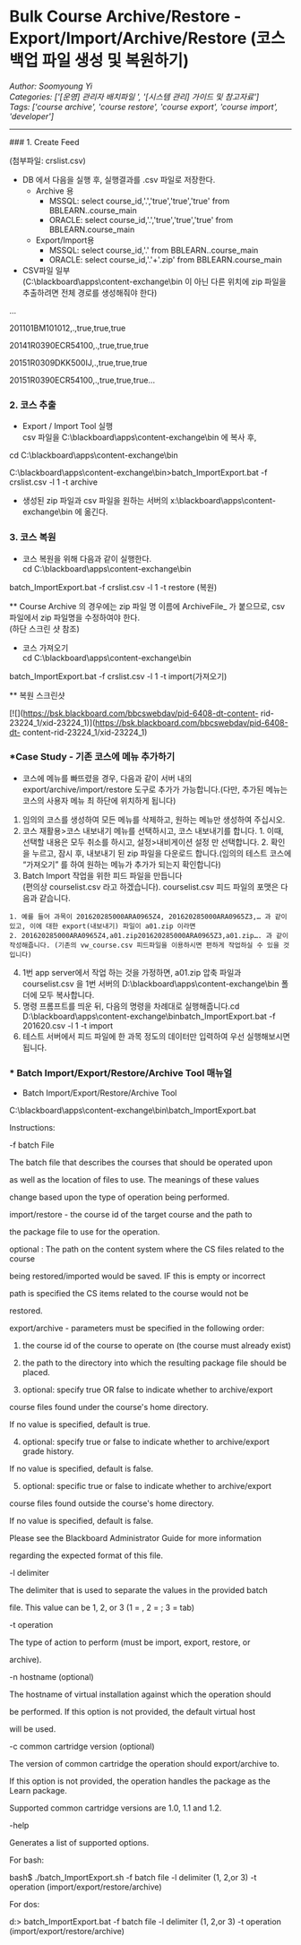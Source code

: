 # Bulk Course Archive/Restore - Export/Import/Archive/Restore (코스 백업 파일 생성 및 복원하기)
*Author: Soomyoung Yi*  
*Categories: ['[운영] 관리자 배치파일 ', '[시스템 관리] 가이드 및 참고자료']*  
*Tags: ['course archive', 'course restore', 'course export', 'course import', 'developer']*  
<hr />
### 1. Create Feed

(첨부파일: crslist.csv)

  * DB 에서 다음을 실행 후, 실행결과를 .csv 파일로 저장한다.
    * Archive 용
      * MSSQL: select course_id,'.','true','true','true' from BBLEARN..course_main
      * ORACLE: select course_id,'.','true','true','true' from BBLEARN.course_main
    * Export/Import용
        * MSSQL: select course_id,'.' from BBLEARN..course_main
        * ORACLE: select course_id,'.'+'.zip' from BBLEARN.course_main
  * CSV파일 일부   
(C:\blackboard\apps\content-exchange\bin 이 아닌 다른 위치에 zip 파일을 추출하려면 전체 경로를
생성해줘야 한다)

...

201101BM101012,.,true,true,true

20141R0390ECR54100,.,true,true,true

20151R0309DKK500IJ,.,true,true,true

20151R0390ECR54100,.,true,true,true...

### 2. 코스 추출

  * Export / Import Tool 실행  
csv 파일을 C:\blackboard\apps\content-exchange\bin 에 복사 후,

cd C:\blackboard\apps\content-exchange\bin

C:\blackboard\apps\content-exchange\bin>batch_ImportExport.bat -f crslist.csv
-l 1 -t archive

  * 생성된 zip 파일과 csv 파일을 원하는 서버의 x:\blackboard\apps\content-exchange\bin 에 옮긴다.

### 3. 코스 복원

  * 코스 복원을 위해 다음과 같이 실행한다.  
cd C:\blackboard\apps\content-exchange\bin

batch_ImportExport.bat -f crslist.csv -l 1 -t restore (복원)

** Course Archive 의 경우에는 zip 파일 명 이름에 ArchiveFile_ 가 붙으므로, csv 파일에서 zip 파일명을 수정하여야 한다.  
(하단 스크린 샷 참조)

  * 코스 가져오기  
cd C:\blackboard\apps\content-exchange\bin

batch_ImportExport.bat -f crslist.csv -l 1 -t import(가져오기)

** 복원 스크린샷

[![](https://bsk.blackboard.com/bbcswebdav/pid-6408-dt-content-
rid-23224_1/xid-23224_1)](https://bsk.blackboard.com/bbcswebdav/pid-6408-dt-
content-rid-23224_1/xid-23224_1)

### *Case Study - 기존 코스에 메뉴 추가하기

  * 코스에 메뉴를 빠뜨렸을 경우, 다음과 같이 서버 내의 export/archive/import/restore 도구로 추가가 가능합니다.(다만, 추가된 메뉴는 코스의 사용자 메뉴 최 하단에 위치하게 됩니다)
  1. 임의의 코스를 생성하여 모든 메뉴를 삭제하고, 원하는 메뉴만 생성하여 주십시오.
  2. 코스 재활용>코스 내보내기 메뉴를 선택하시고, 코스 내보내기를 합니다.
    1. 이때, 선택할 내용은 모두 취소를 하시고, 설정>내비게이션 설정 만 선택합니다.
    2. 확인을 누르고, 잠시 후, 내보내기 된 zip 파일을 다운로드 합니다.(임의의 테스트 코스에 “가져오기” 를 하여 원하는 메뉴가 추가가 되는지 확인합니다)
  3. Batch Import 작업을 위한 피드 파일을 만듭니다  
(편의상 courselist.csv 라고 하겠습니다). courselist.csv 피드 파일의 포맷은 다음과 같습니다.

    1. 예를 들어 과목이 201620285000ARA0965Z4, 201620285000ARA0965Z3,… 과 같이 있고, 이에 대한 export(내보내기) 파일이 a01.zip 이라면
    2. 201620285000ARA0965Z4,a01.zip201620285000ARA0965Z3,a01.zip…. 과 같이 작성해줍니다. (기존의 vw_course.csv 피드파일을 이용하시면 편하게 작업하실 수 있을 것입니다)
  4. 1번 app server에서 작업 하는 것을 가정하면, a01.zip 압축 파일과 courselist.csv 을 1번 서버의 D:\blackboard\apps\content-exchange\bin 폴더에 모두 복사합니다.
  5. 명령 프롬프트를 띄운 뒤, 다음의 명령을 차례대로 실행해줍니다.cd D:\blackboard\apps\content-exchange\binbatch_ImportExport.bat -f 201620.csv -l 1 -t import
  6. 테스트 서버에서 피드 파일에 한 과목 정도의 데이터만 입력하여 우선 실행해보시면 됩니다.

### * Batch Import/Export/Restore/Archive Tool 매뉴얼

- Batch Import/Export/Restore/Archive Tool

C:\blackboard\apps\content-exchange\bin\batch_ImportExport.bat

Instructions:

-f batch File

The batch file that describes the courses that should be operated upon

as well as the location of files to use. The meanings of these values

change based upon the type of operation being performed.

import/restore - the course id of the target course and the path to

the package file to use for the operation.

optional : The path on the content system where the CS files related to the
course

being restored/imported would be saved. IF this is empty or incorrect

path is specified the CS items related to the course would not be

restored.

export/archive - parameters must be specified in the following order:

1) the course id of the course to operate on (the course must already exist)

2) the path to the directory into which the resulting package file should be
placed.

3) optional: specify true OR false to indicate whether to archive/export

course files found under the course's home directory.

If no value is specified, default is true.

4) optional: specify true or false to indicate whether to archive/export grade
history.

If no value is specified, default is false.

5) optional: specific true or false to indicate whether to archive/export

course files found outside the course's home directory.

If no value is specified, default is false.

Please see the Blackboard Administrator Guide for more information

regarding the expected format of this file.

-l delimiter

The delimiter that is used to separate the values in the provided batch

file. This value can be 1, 2, or 3 (1 = , 2 = ; 3 = tab)

-t operation

The type of action to perform (must be import, export, restore, or

archive).

-n hostname (optional)

The hostname of virtual installation against which the operation should

be performed. If this option is not provided, the default virtual host

will be used.

-c common cartridge version (optional)

The version of common cartridge the operation should export/archive to.

If this option is not provided, the operation handles the package as the Learn
package.

Supported common cartridge versions are 1.0, 1.1 and 1.2.

-help

Generates a list of supported options.

For bash:

bash$ ./batch_ImportExport.sh -f batch file -l delimiter (1, 2,or 3) -t
operation (import/export/restore/archive)

For dos:

d:> batch_ImportExport.bat -f batch file -l delimiter (1, 2,or 3) -t operation
(import/export/restore/archive)

